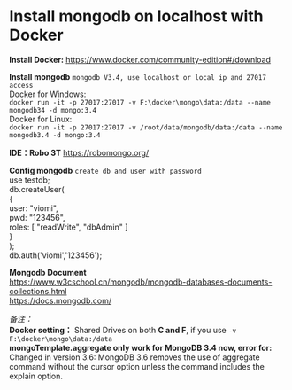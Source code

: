 # Install mongodb on localhost with Docker
**Install Docker:** https://www.docker.com/community-edition#/download

**Install mongodb** `mongodb V3.4, use localhost or local ip and 27017 access`  
Docker for Windows:  
`docker run -it -p 27017:27017 -v F:\docker\mongo\data:/data --name mongodb34 -d mongo:3.4 `   
Docker for Linux:  
`docker run -it -p 27017:27017 -v /root/data/mongodb/data:/data --name mongodb3.4 -d mongo:3.4`


**IDE：Robo 3T** https://robomongo.org/ 

**Config mongodb** `create db and user with password`  
use testdb;  
db.createUser(  
   {  
     user: "viomi",  
     pwd: "123456",  
     roles: [ "readWrite", "dbAdmin" ]  
   }  
);  
db.auth('viomi','123456');  

**Mongodb Document**   
https://www.w3cschool.cn/mongodb/mongodb-databases-documents-collections.html   
https://docs.mongodb.com/


_备注：_  
**Docker setting：** Shared Drives on both **C and F**, if you use `-v F:\docker\mongo\data:/data`  
**mongoTemplate.aggregate only work for MongoDB 3.4 now, error for:** Changed in version 3.6: MongoDB 3.6 removes the use of aggregate command without the cursor option unless the command includes the explain option.